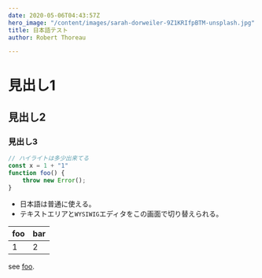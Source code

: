 ```yaml
---
date: 2020-05-06T04:43:57Z
hero_image: "/content/images/sarah-dorweiler-9Z1KRIfpBTM-unsplash.jpg"
title: 日本語テスト
author: Robert Thoreau

---
```

# 見出し1

## 見出し2

### 見出し3

```javascript
// ハイライトは多少出来てる
const x = 1 + "1"
function foo() {
	throw new Error();
}
```

* 日本語は普通に使える。
* テキストエリアと`WYSIWIG`エディタをこの画面で切り替えられる。


foo | bar
---|---
1 | 2

see [foo].

[foo]: http://example.com